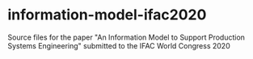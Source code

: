 # information-model-ifac2020
Source files for the paper "An Information Model to Support Production Systems Engineering" submitted to the IFAC World Congress 2020
